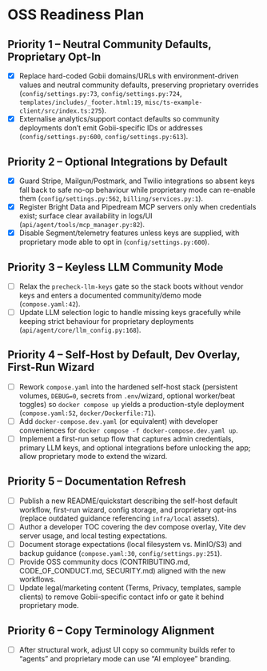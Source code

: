 # OSS Readiness Plan

## Priority 1 – Neutral Community Defaults, Proprietary Opt-In
- [x] Replace hard-coded Gobii domains/URLs with environment-driven values and neutral community defaults, preserving proprietary overrides (`config/settings.py:73`, `config/settings.py:724`, `templates/includes/_footer.html:19`, `misc/ts-example-client/src/index.ts:275`).
- [x] Externalise analytics/support contact defaults so community deployments don’t emit Gobii-specific IDs or addresses (`config/settings.py:600`, `config/settings.py:613`).

## Priority 2 – Optional Integrations by Default
- [x] Guard Stripe, Mailgun/Postmark, and Twilio integrations so absent keys fall back to safe no-op behaviour while proprietary mode can re-enable them (`config/settings.py:562`, `billing/services.py:1`).
- [x] Register Bright Data and Pipedream MCP servers only when credentials exist; surface clear availability in logs/UI (`api/agent/tools/mcp_manager.py:82`).
- [x] Disable Segment/telemetry features unless keys are supplied, with proprietary mode able to opt in (`config/settings.py:600`).

## Priority 3 – Keyless LLM Community Mode
- [ ] Relax the `precheck-llm-keys` gate so the stack boots without vendor keys and enters a documented community/demo mode (`compose.yaml:42`).
- [ ] Update LLM selection logic to handle missing keys gracefully while keeping strict behaviour for proprietary deployments (`api/agent/core/llm_config.py:168`).

## Priority 4 – Self-Host by Default, Dev Overlay, First-Run Wizard
- [ ] Rework `compose.yaml` into the hardened self-host stack (persistent volumes, `DEBUG=0`, secrets from `.env`/wizard, optional worker/beat toggles) so `docker compose up` yields a production-style deployment (`compose.yaml:52`, `docker/Dockerfile:71`).
- [ ] Add `docker-compose.dev.yaml` (or equivalent) with developer conveniences for `docker compose -f docker-compose.dev.yaml up`.
- [ ] Implement a first-run setup flow that captures admin credentials, primary LLM keys, and optional integrations before unlocking the app; allow proprietary mode to extend the wizard.

## Priority 5 – Documentation Refresh
- [ ] Publish a new README/quickstart describing the self-host default workflow, first-run wizard, config storage, and proprietary opt-ins (replace outdated guidance referencing `infra/local` assets).
- [ ] Author a developer TOC covering the dev compose overlay, Vite dev server usage, and local testing expectations.
- [ ] Document storage expectations (local filesystem vs. MinIO/S3) and backup guidance (`compose.yaml:30`, `config/settings.py:251`).
- [ ] Provide OSS community docs (CONTRIBUTING.md, CODE_OF_CONDUCT.md, SECURITY.md) aligned with the new workflows.
- [ ] Update legal/marketing content (Terms, Privacy, templates, sample clients) to remove Gobii-specific contact info or gate it behind proprietary mode.

## Priority 6 – Copy Terminology Alignment
- [ ] After structural work, adjust UI copy so community builds refer to “agents” and proprietary mode can use “AI employee” branding.
